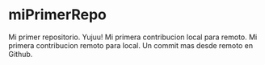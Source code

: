 # miPrimerRepo
Mi primer repositorio. Yujuu!
Mi primera contribucion local para remoto.
Mi primera contribucion remoto para local.
Un commit mas desde remoto en Github.
